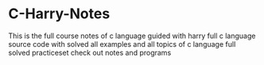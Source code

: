 # C-Harry-Notes
This is the full course notes of c language guided with harry 
full c language source code 
with solved all examples and all topics of c language 
full solved practiceset check out notes and programs 
